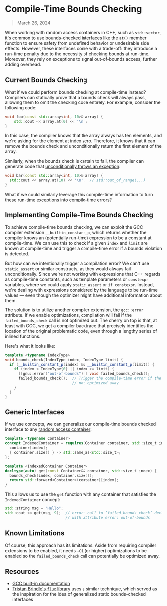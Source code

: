 # Compile-Time Bounds Checking

> March 26, 2024

When working with random access containers in C++, such as `std::vector`, it's common to use bounds-checked interfaces like the `at()` member function to ensure safety from undefined behavior or undesirable side effects. However, these interfaces come with a trade-off: they introduce a run-time penalty due to the necessity of checking bounds at run-time. Moreover, they rely on exceptions to signal out-of-bounds access, further adding overhead.

## Current Bounds Checking

What if we could perform bounds checking at compile-time instead? Compilers can statically prove that a bounds check will always pass, allowing them to omit the checking code entirely. For example, consider the following code:

```cpp
void foo(const std::array<int, 10>& array) {
    std::cout << array.at(0) << '\n';
}
```

In this case, the compiler knows that the array always has ten elements, and we're asking for the element at index zero. Therefore, it knows that it can remove the bounds check and unconditionally return the first element of the array.

Similarly, when the bounds check is certain to fail, the compiler can generate code that [unconditionally throws an exception](https://godbolt.org/z/94K457E7x):

```cpp
void bar(const std::array<int, 10>& array) {
  std::cout << array.at(10) << '\n';  // std::out_of_range(...)
}
```

What if we could similarly leverage this compile-time information to turn these run-time exceptions into compile-time errors?

## Implementing Compile-Time Bounds Checking

To achieve compile-time bounds checking, we can exploit the GCC compiler extension `__builtin_constant_p`, which returns whether the compiler knows an (potentially run-time) expression to be a constant at compile-time. We can use this to check if a given `index` and `limit` are known at compile-time and trigger a compile-time error if a bounds violation is detected.

But how can we intentionally trigger a compilation error? We can't use `static_assert` or similar constructs, as they would always fail unconditionally. Since we're not working with expressions that C++ regards as compile-time constants, such as template parameters or `constexpr` variables, where we could apply `static_assert` or `if constexpr`. Instead, we're dealing with expressions considered by the language to be run-time values — even though the optimizer might have additional information about them.


The solution is to utilize another compiler extension, the `gcc::error` attribute. If we enable optimizations, compilation will fail if the `failed_bounds_check` call is not optimized out. The cherry on top is that, at least with GCC, we get a compiler backtrace that precisely identifies the location of the original problematic code, even through a lengthy series of inlined functions.

Here's what it looks like:
```cpp
template <typename IndexType>
void bounds_check(IndexType index, IndexType limit) {
  if (__builtin_constant_p(index) && __builtin_constant_p(limit)) {
    if (index < IndexType{0} || index >= limit) {
      [[gnu::error("out-of-bounds")]] void failed_bounds_check();
      failed_bounds_check();  // Trigger the compile-time error if the call is
                              // not optimized away
    }
  }
}
```

## Generic Interfaces

If we use concepts, we can generalize our compile-time bounds checked interface to any [random access container](https://en.cppreference.com/w/cpp/named_req/RandomAccessIterator):

```cpp
template <typename Container>
concept IndexedContainer = requires(Container container, std::size_t index) {
  container[index];
  { container.size() } -> std::same_as<std::size_t>;
};

template <IndexedContainer Container>
decltype(auto) get(const Container&& container, std::size_t index) {
  bounds_check(index, container.size());
  return std::forward<Container>(container)[index];
}
```

This allows us to use the `get` function with any container that satisfies the `IndexedContainer` concept:

```cpp
std::string msg = "Hello";
std::cout << get(msg, 9);  // error: call to ‘failed_bounds_check’ declared
                           // with attribute error: out-of-bounds
```

## Known Limitations

Of course, this approach has its limitations. Aside from requiring compiler extensions to be enabled, it needs `-O1` (or higher) optimizations to be enabled so the `failed_bounds_check` call can potentially be optimized away.

## Resources

- [GCC built-in documentation](https://gcc.gnu.org/onlinedocs/gcc/Other-Builtins.html)
- [Tristan Brindle's `flux` library](https://github.com/tcbrindle/flux) uses a similar technique, which served as the inspiration for the idea of generalized static bounds-checked interfaces
